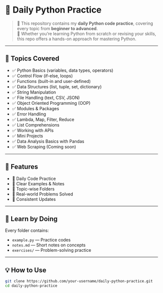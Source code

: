 # 🐍 Daily Python Practice

> 📘 This repository contains my **daily Python code practice**, covering every topic from **beginner to advanced**.  
> 🎯 Whether you’re learning Python from scratch or revising your skills, this repo offers a hands-on approach for mastering Python.  

---

## 🌟 Topics Covered

- ✅ Python Basics (variables, data types, operators)
- ✅ Control Flow (if-else, loops)
- ✅ Functions (built-in and user-defined)
- ✅ Data Structures (list, tuple, set, dictionary)
- ✅ String Manipulation
- ✅ File Handling (text, CSV, JSON)
- ✅ Object Oriented Programming (OOP)
- ✅ Modules & Packages
- ✅ Error Handling
- ✅ Lambda, Map, Filter, Reduce
- ✅ List Comprehensions
- ✅ Working with APIs
- ✅ Mini Projects
- ✅ Data Analysis Basics with Pandas
- ✅ Web Scraping (Coming soon)

---

## 🚀 Features

- 📅 Daily Code Practice
- 🧠 Clear Examples & Notes
- 🧩 Topic-wise Folders
- 📌 Real-world Problems Solved
- 🔁 Consistent Updates

---

## 🧠 Learn by Doing

Every folder contains:
- `example.py` — Practice codes
- `notes.md` — Short notes on concepts
- `exercises/` — Problem-solving practice

---

## 💡 How to Use

```bash
git clone https://github.com/your-username/daily-python-practice.git
cd daily-python-practice
